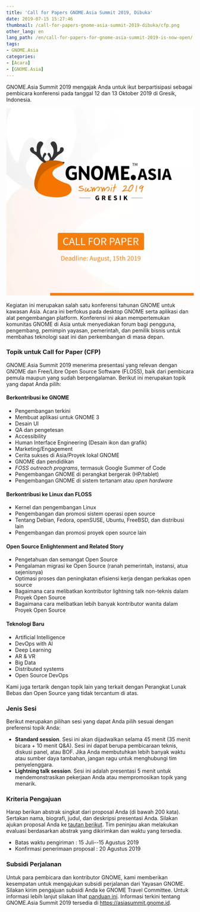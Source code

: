 ```yaml
---
title: 'Call for Papers GNOME.Asia Summit 2019, Dibuka'
date: 2019-07-15 15:27:46
thumbnail: /call-for-papers-gnome-asia-summit-2019-dibuka/cfp.png
other_lang: en
lang_path: /en/call-for-papers-for-gnome-asia-summit-2019-is-now-open/
tags:
- GNOME.Asia
categories: 
- [Acara]
- [GNOME.Asia]
---
```

GNOME.Asia Summit 2019 mengajak Anda untuk ikut berpartisipasi sebagai pembicara konferensi pada tanggal 12 dan 13 Oktober 2019 di Gresik, Indonesia. <!--more-->

![Call for Papers Poster](/call-for-papers-gnome-asia-summit-2019-dibuka/cfp.png)

Kegiatan ini merupakan salah satu konferensi tahunan GNOME untuk kawasan Asia. Acara ini berfokus pada desktop GNOME serta aplikasi dan alat pengembangan platform. Konferensi ini akan mempertemukan komunitas GNOME di Asia untuk menyediakan forum bagi pengguna, pengembang, pemimpin yayasan, pemerintah, dan pemilik bisnis untuk membahas teknologi saat ini dan perkembangan di masa depan.

### Topik untuk Call for Paper (CFP)
GNOME.Asia Summit 2019 menerima presentasi yang relevan dengan GNOME dan Free/Libre Open Source Software (FLOSS), baik dari pembicara pemula maupun yang sudah berpengalaman. Berikut ini merupakan topik yang dapat Anda pilih:
#### **Berkontribusi ke GNOME**

- Pengembangan terkini
- Membuat aplikasi untuk GNOME 3
- Desain UI
- QA dan pengetesan
- Accessibility
- Human Interface Engineering (Desain ikon dan grafik)     
- Marketing/Engagement
- Cerita sukses di Asia/Proyek lokal GNOME
- GNOME dan pendidikan
- *FOSS outreach programs*, termasuk Google Summer of Code
- Pengembangan GNOME di perangkat bergerak (HP/tablet)
- Pengembangan GNOME di sistem tertanam atau *open hardware*

#### **Berkontribusi ke Linux dan FLOSS**
- Kernel dan pengembangan Linux
- Pengembangan dan promosi sistem operasi open source     
- Tentang Debian, Fedora, openSUSE, Ubuntu, FreeBSD, dan distribusi lain
- Pengembangan dan promosi proyek open source lain

#### **Open Source Enlightenment and Related Story**
- Pengetahuan dan semangat Open Source
- Pengalaman migrasi ke Open Source (ranah pemerintah, instansi, atua sejenisnya)
- Optimasi proses dan peningkatan efisiensi kerja dengan perkakas open source
- Bagaimana cara melibatkan kontributor lightning talk non-teknis dalam Proyek Open Source
- Bagaimana cara melibatkan lebih banyak kontributor wanita dalam Proyek Open Source

#### **Teknologi Baru**
- Artificial Intelligence
- DevOps with AI
- Deep Learning
- AR & VR
- Big Data
- Distributed systems
- Open Source DevOps

Kami juga tertarik dengan topik lain yang terkait dengan Perangkat Lunak Bebas dan Open Source yang tidak tercantum di atas.

### Jenis Sesi
Berikut merupakan pilihan sesi yang dapat Anda pilih sesuai dengan preferensi topik Anda:
- **Standard session**. Sesi ini akan dijadwalkan selama 45 menit (35 menit bicara + 10 menit Q&A). Sesi ini dapat berupa pembicaraan teknis, diskusi panel, atau BOF. Jika Anda membutuhkan lebih banyak waktu atau sumber daya tambahan, jangan ragu untuk menghubungi tim penyelenggara.
- **Lightning talk session**. Sesi ini adalah presentasi 5 menit untuk mendemonstrasikan pekerjaan Anda atau mempromosikan topik yang menarik.    

### Kriteria Pengajuan
Harap berikan abstrak singkat dari proposal Anda (di bawah 200 kata). Sertakan nama, biografi, judul, dan deskripsi presentasi Anda. Silakan ajukan proposal Anda ke [tautan berikut](https://s.id/GNAS19-CfP). Tim peninjau akan melakukan evaluasi berdasarkan abstrak yang dikirimkan dan waktu yang tersedia.

- Batas waktu pengiriman : 15 Juli--15 Agustus 2019
- Konfirmasi penerimaan proposal : 20 Agustus 2019

### Subsidi Perjalanan

Untuk para pembicara dan kontributor GNOME, kami memberikan kesempatan untuk mengajukan subsidi perjalanan dari Yayasan GNOME. Silakan kirim pengajuan subsidi Anda ke GNOME Travel Committee. Untuk informasi lebih lanjut silakan lihat [panduan ini](https://wiki.gnome.org/Travel). Informasi terkini tentang GNOME.Asia Summit 2019 tersedia di https://asiasummit.gnome.id. 
